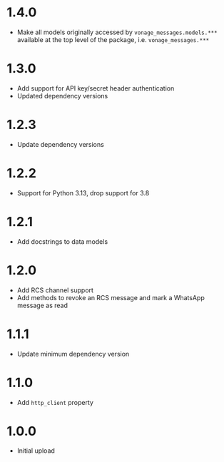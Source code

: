 # 1.4.0
- Make all models originally accessed by `vonage_messages.models.***` available at the top level of the package, i.e. `vonage_messages.***`

# 1.3.0
- Add support for API key/secret header authentication
- Updated dependency versions

# 1.2.3
- Update dependency versions

# 1.2.2
- Support for Python 3.13, drop support for 3.8

# 1.2.1
- Add docstrings to data models

# 1.2.0
- Add RCS channel support
- Add methods to revoke an RCS message and mark a WhatsApp message as read

# 1.1.1
- Update minimum dependency version

# 1.1.0
- Add `http_client` property

# 1.0.0
- Initial upload
